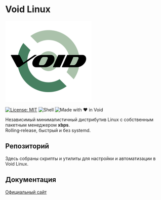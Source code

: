 # Void Linux

![Void Linux Logo](https://github.com/botanichk/my-dotfiles/blob/main/wallpapers/logovoid.png?raw=true)

[![License: MIT](https://img.shields.io/badge/License-MIT-green.svg)](LICENSE)
![Shell](https://img.shields.io/badge/shell-bash-blue.svg)
![Made with ❤️ in Void](https://img.shields.io/badge/Made%20with-❤️%20in%20Void-black.svg)

Независимый минималистичный дистрибутив Linux с собственным пакетным менеджером **xbps**.  
Rolling‑release, быстрый и без systemd.

## Репозиторий

Здесь собраны скрипты и утилиты для настройки и автоматизации в Void Linux.

## Документация

[Официальный сайт](https://voidlinux.org/)
